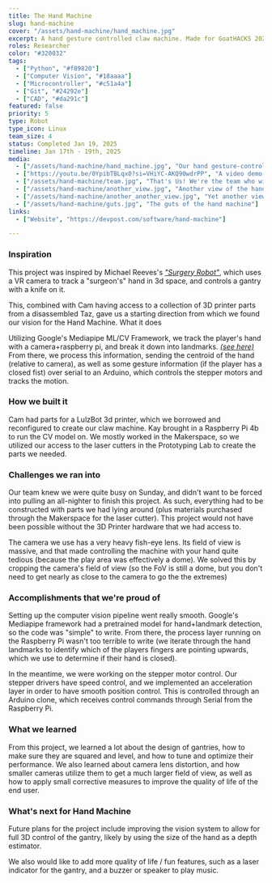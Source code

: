```yaml
---
title: The Hand Machine
slug: hand-machine
cover: "/assets/hand-machine/hand_machine.jpg"
excerpt: A hand gesture controlled claw machine. Made for GoatHACKS 2025. 
roles: Researcher
color: "#320032"
tags:
  - ["Python", "#f89820"]
  - ["Computer Vision", "#18aaaa"]
  - ["Microcontroller", "#c51a4a"]
  - ["Git", "#24292e"]
  - ["CAD", "#da291c"]
featured: false
priority: 5
type: Robot
type_icon: Linux
team_size: 4
status: Completed Jan 19, 2025
timeline: Jan 17th - 19th, 2025
media:
  - ["/assets/hand-machine/hand_machine.jpg", "Our hand gesture-controlled claw machine, built using 3d printer parts"]
  - ["https://youtu.be/0YpibTBLqx0?si=VHiYC-AKQ90wdrPP", "A video demo of the Hand Machine working"]
  - ["/assets/hand-machine/team.jpg", "That's Us! We're the team who wins!"]
  - ["/assets/hand-machine/another_view.jpg", "Another view of the hand machine"]
  - ["/assets/hand-machine/another_another_view.jpg", "Yet another view of the hand machine"]
  - ["/assets/hand-machine/guts.jpg", "The guts of the hand machine"]
links:
  - ["Website", "https://devpost.com/software/hand-machine"]

---
```


### Inspiration

This project was inspired by Michael Reeves's _["Surgery Robot"](https://youtu.be/A_BlNA7bBxo?si=mZPmg3_MIDPBBQco)_, which uses a VR camera to track a "surgeon's" hand in 3d space, and controls a gantry with a knife on it.

This, combined with Cam having access to a collection of 3D printer parts from a disassembled Taz, gave us a starting direction from which we found our vision for the Hand Machine.
What it does

Utilizing Google's Mediapipe ML/CV Framework, we track the player's hand with a camera+raspberry pi, and break it down into landmarks. _[(see here)](https://ai.google.dev/edge/mediapipe/solutions/vision/hand_landmarker)_ From there, we process this information, sending the centroid of the hand (relative to camera), as well as some gesture information (if the player has a closed fist) over serial to an Arduino, which controls the stepper motors and tracks the motion.

### How we built it

Cam had parts for a LulzBot 3d printer, which we borrowed and reconfigured to create our claw machine. Kay brought in a Raspberry Pi 4b to run the CV model on. We mostly worked in the Makerspace, so we utilized our access to the laser cutters in the Prototyping Lab to create the parts we needed.

### Challenges we ran into

Our team knew we were quite busy on Sunday, and didn't want to be forced into pulling an all-nighter to finish this project. As such, everything had to be constructed with parts we had lying around (plus materials purchased through the Makerspace for the laser cutter). This project would not have been possible without the 3D Printer hardware that we had access to.

The camera we use has a very heavy fish-eye lens. Its field of view is massive, and that made controlling the machine with your hand quite tedious (because the play area was effectively a dome). We solved this by cropping the camera's field of view (so the FoV is still a dome, but you don't need to get nearly as close to the camera to go the the extremes)

### Accomplishments that we're proud of

Setting up the computer vision pipeline went really smooth. Google's Mediapipe framework had a pretrained model for hand+landmark detection, so the code was "simple" to write. From there, the process layer running on the Raspberry Pi wasn't too terrible to write (we iterate through the hand landmarks to identify which of the players fingers are pointing upwards, which we use to determine if their hand is closed).

In the meantime, we were working on the stepper motor control. Our stepper drivers have speed control, and we implemented an acceleration layer in order to have smooth position control. This is controlled through an Arduino clone, which receives control commands through Serial from the Raspberry Pi.

### What we learned

From this project, we learned a lot about the design of gantries, how to make sure they are squared and level, and how to tune and optimize their performance. We also learned about camera lens distortion, and how smaller cameras utilize them to get a much larger field of view, as well as how to apply small corrective measures to improve the quality of life of the end user.

### What's next for Hand Machine

Future plans for the project include improving the vision system to allow for full 3D control of the gantry, likely by using the size of the hand as a depth estimator.

We also would like to add more quality of life / fun features, such as a laser indicator for the gantry, and a buzzer or speaker to play music.
